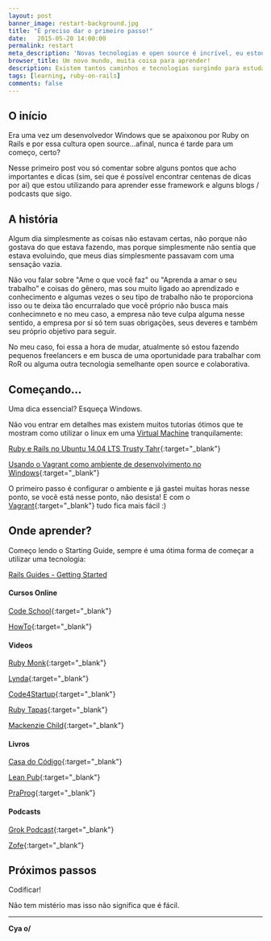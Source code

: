 ```yaml
---
layout: post
banner_image: restart-background.jpg
title: "É preciso dar o primeiro passo!"
date:   2015-05-20 14:00:00
permalink: restart
meta_description: 'Novas tecnologias e open source é incrível, eu estou somente tentando começar a aprender!'
browser_title: Um novo mundo, muita coisa para aprender!
description: Existem tantos caminhos e tecnologias surgindo para estudar quando você está começando que isso assusta.
tags: [learning, ruby-on-rails]
comments: false
---
```


## O início

Era uma vez um desenvolvedor Windows que se apaixonou por Ruby on Rails e por
essa cultura open source...afinal, nunca é tarde para um começo, certo?

Nesse primeiro post vou só comentar sobre alguns pontos que acho importantes e
dicas (sim, sei que é possível encontrar centenas de dicas por ai) que estou
utilizando para aprender esse framework e alguns blogs / podcasts que sigo.

<!--more-->

## A história

Algum dia simplesmente as coisas não estavam certas, não porque não gostava do
que estava fazendo, mas porque simplesmente não sentia que estava evoluindo, que
meus dias simplesmente passavam com uma sensação vazia.

Não vou falar sobre "Ame o que você faz" ou "Aprenda a amar o seu trabalho" e
coisas do gênero, mas sou muito ligado ao aprendizado e conhecimento e algumas
vezes o seu tipo de trabalho não te proporciona isso ou te deixa tão encurralado
que você próprio não busca mais conhecimneto e no meu caso, a empresa não teve
culpa alguma nesse sentido, a empresa por si só tem suas obrigações, seus
deveres e também seu próprio objetivo para seguir.

No meu caso, foi essa a hora de mudar, atualmente só estou fazendo pequenos
freelancers e em busca de uma oportunidade para trabalhar com RoR ou alguma
outra tecnologia semelhante open source e colaborativa.

## Começando...

Uma dica essencial? Esqueça Windows.

Não vou entrar em detalhes mas existem muitos tutorias ótimos que te mostram
como utilizar o linux em uma [Virtual Machine] tranquilamente:

[Ruby e Rails no Ubuntu 14.04 LTS Trusty Tahr]{:target="_blank"}

[Usando o Vagrant como ambiente de desenvolvimento no Windows]{:target="_blank"}

O primeiro passo é configurar o ambiente e já gastei muitas horas nesse ponto,
se você está nesse ponto, não desista! E com o [Vagrant]{:target="_blank"} tudo
fica mais fácil :)

## Onde aprender?

Começo lendo o Starting Guide, sempre é uma ótima forma de começar a utilizar
uma tecnologia:

[Rails Guides - Getting Started]

#### Cursos Online

[Code School]{:target="_blank"}

[HowTo]{:target="_blank"}

#### Videos

[Ruby Monk]{:target="_blank"}

[Lynda]{:target="_blank"}

[Code4Startup]{:target="_blank"}

[Ruby Tapas]{:target="_blank"}

[Mackenzie Child]{:target="_blank"}

#### Livros

[Casa do Código]{:target="_blank"}

[Lean Pub]{:target="_blank"}

[PraProg]{:target="_blank"}

#### Podcasts

[Grok Podcast]{:target="_blank"}

[Zofe]{:target="_blank"}

## Próximos passos

Codificar!

Não tem mistério mas isso não significa que é fácil.

---

**Cya o/**

[Virtual Machine]: http://pt.wikipedia.org/wiki/M%C3%A1quina_virtual
[Ruby e Rails no Ubuntu 14.04 LTS Trusty Tahr]: http://www.akitaonrails.com/2015/01/28/ruby-e-rails-no-ubuntu-14-04-lts-trusty-tahr#.VVu4xflVhBc
[Usando o Vagrant como ambiente de desenvolvimento no Windows]: http://simplesideias.com.br/usando-o-vagrant-como-ambiente-de-desenvolvimento-no-windows
[Vagrant]: https://www.vagrantup.com/
[Rails Guides - Getting Started]: http://guides.rubyonrails.org/getting_started.html
[Code School]: https://www.codeschool.com/
[HowTo]: http://www.howtocode.com.br
[Ruby Monk]: https://rubymonk.com/
[Lynda]: http://www.lynda.com/
[Code4Startup]: https://code4startup.com/
[Ruby Tapas]: http://www.rubytapas.com/
[Mackenzie Child]: https://medium.com/@mackenziechild/how-i-finally-learned-rails-95e9b832675b
[Casa do Código]: http://www.casadocodigo.com.br/
[Lean Pub]: https://leanpub.com/book_search?search=rails
[PraProg]: https://pragprog.com/
[Zofe]: http://zofe.com.br/
[Grok Podcast]: http://www.grokpodcast.com/
